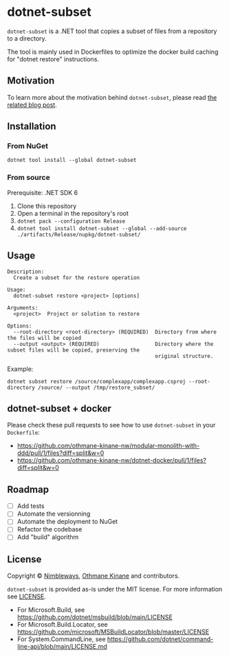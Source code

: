 # dotnet-subset

`dotnet-subset` is a .NET tool that copies a subset of files from a repository to a directory.

The tool is mainly used in Dockerfiles to optimize the docker build caching for "dotnet restore" instructions.

## Motivation

To learn more about the motivation behind `dotnet-subset`, please read [the related blog post](https://blog.nimbleways.com/docker-build-caching-for-dotnet-applications-done-right-with-dotnet-subset/).

## Installation
### From NuGet
```
dotnet tool install --global dotnet-subset
```
### From source
Prerequisite: .NET SDK 6

1. Clone this repository
2. Open a terminal in the repository's root
3. `dotnet pack --configuration Release`
4. `dotnet tool install dotnet-subset --global --add-source ./artifacts/Release/nupkg/dotnet-subset/`

## Usage
```
Description:
  Create a subset for the restore operation

Usage:
  dotnet-subset restore <project> [options]

Arguments:
  <project>  Project or solution to restore

Options:
  --root-directory <root-directory> (REQUIRED)  Directory from where the files will be copied
  --output <output> (REQUIRED)                  Directory where the subset files will be copied, preserving the
                                                original structure.
```

Example:
```
dotnet subset restore /source/complexapp/complexapp.csproj --root-directory /source/ --output /tmp/restore_subset/
```

## dotnet-subset + docker
Please check these pull requests to see how to use `dotnet-subset` in your `Dockerfile`:
- https://github.com/othmane-kinane-nw/modular-monolith-with-ddd/pull/1/files?diff=split&w=0
- https://github.com/othmane-kinane-nw/dotnet-docker/pull/1/files?diff=split&w=0

## Roadmap
- [ ] Add tests
- [ ] Automate the versionning
- [ ] Automate the deployment to NuGet
- [ ] Refactor the codebase
- [ ] Add "build" algorithm

## License

Copyright © [Nimbleways](https://www.nimbleways.com/), [Othmane Kinane](https://github.com/othmane-kinane-nw) and contributors.

`dotnet-subset` is provided as-is under the MIT license. For more information see [LICENSE](https://github.com/nimbleways/dotnet-subset/blob/main/LICENSE).

* For Microsoft.Build, see https://github.com/dotnet/msbuild/blob/main/LICENSE
* For Microsoft.Build.Locator, see https://github.com/microsoft/MSBuildLocator/blob/master/LICENSE
* For System.CommandLine, see https://github.com/dotnet/command-line-api/blob/main/LICENSE.md
